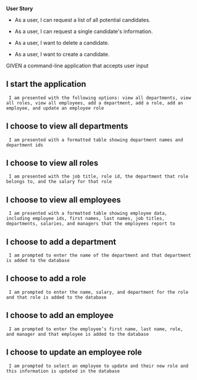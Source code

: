 **User Story**

* As a user, I can request a list of all potential candidates.

* As a user, I can request a single candidate's information.

* As a user, I want to delete a candidate.

* As a user, I want to create a candidate.

GIVEN a command-line application that accepts user input

## I start the application
     I am presented with the following options: view all departments, view all roles, view all employees, add a department, add a role, add an employee, and update an employee role

## I choose to view all departments
     I am presented with a formatted table showing department names and department ids

## I choose to view all roles
     I am presented with the job title, role id, the department that role belongs to, and the salary for that role

## I choose to view all employees
     I am presented with a formatted table showing employee data, including employee ids, first names, last names, job titles, departments, salaries, and managers that the employees report to

## I choose to add a department
     I am prompted to enter the name of the department and that department is added to the database

## I choose to add a role
     I am prompted to enter the name, salary, and department for the role and that role is added to the database

## I choose to add an employee
     I am prompted to enter the employee’s first name, last name, role, and manager and that employee is added to the database

## I choose to update an employee role
     I am prompted to select an employee to update and their new role and this information is updated in the database 
